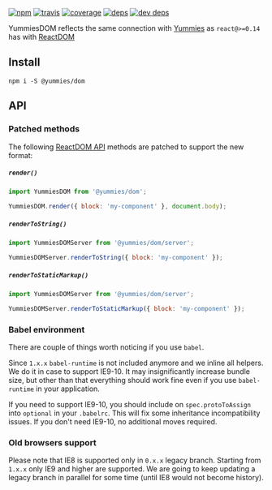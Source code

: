[![npm](https://img.shields.io/npm/v/@yummies/dom.svg?style=flat-square)](https://www.npmjs.com/package/@yummies/dom)
[![travis](http://img.shields.io/travis/yummies/dom.svg?style=flat-square)](https://travis-ci.org/yummies/dom)
[![coverage](http://img.shields.io/coveralls/yummies/dom/master.svg?style=flat-square)](https://coveralls.io/r/yummies/dom)
[![deps](http://img.shields.io/david/yummies/dom.svg?style=flat-square)](https://david-dm.org/yummies/dom)
[![dev deps](http://img.shields.io/david/dev/yummies/dom.svg?style=flat-square)](https://david-dm.org/yummies/dom#info=devDependencies)

YummiesDOM reflects the same connection with [Yummies](https://github.com/yummies/yummies) as `react@>=0.14` has with [ReactDOM](https://github.com/facebook/react/tree/master/packages/react-dom)

## Install

```
npm i -S @yummies/dom
```

## API

### Patched methods

The following [ReactDOM API](https://github.com/facebook/react/blob/master/packages/react-dom/README.md) methods are patched to support the new format:

##### `render()`

```js
import YummiesDOM from '@yummies/dom';

YummiesDOM.render({ block: 'my-component' }, document.body);
```

##### `renderToString()`

```js
import YummiesDOMServer from '@yummies/dom/server';

YummiesDOMServer.renderToString({ block: 'my-component' });
```

##### `renderToStaticMarkup()`

```js
import YummiesDOMServer from '@yummies/dom/server';

YummiesDOMServer.renderToStaticMarkup({ block: 'my-component' });
```

### Babel environment

There are couple of things worth noticing if you use `babel`.

Since `1.x.x` `babel-runtime` is not included anymore and we inline all helpers. We do it in case to support IE9-10. It may insignificantly increase bundle size, but other than that everything should work fine even if you use `babel-runtime` in your application.

If you need to support IE9-10, you should include on `spec.protoToAssign` into `optional` in your `.babelrc`. This will fix some inheritance incompatibility issues. If you don't need IE9-10, no additional moves required.

### Old browsers support

Please note that IE8 is supported only in `0.x.x` legacy branch. Starting from `1.x.x` only IE9 and higher are supported. We are going to keep updating a legacy branch in parallel for some time (until IE8 would not become history).
